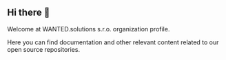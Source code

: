 ## Hi there 👋

Welcome at WANTED.solutions s.r.o. organization profile. 

Here you can find documentation and other relevant content related to our open source repositories.
